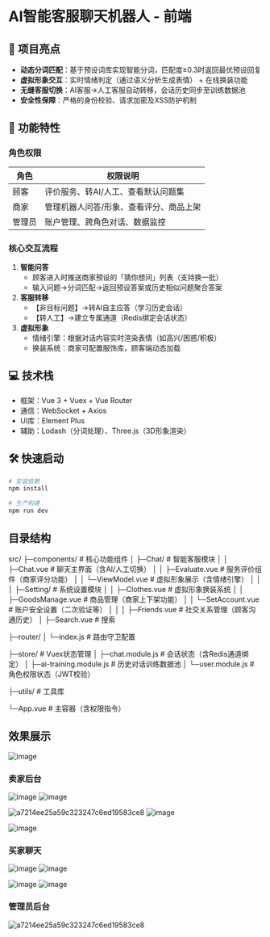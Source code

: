# AI智能客服聊天机器人 - 前端

## 🌟 项目亮点

- **动态分词匹配**：基于预设词库实现智能分词，匹配度≥0.3时返回最优预设回复
- **虚拟形象交互**：实时情绪判定（通过语义分析生成表情） + 在线换装功能
- **无缝客服切换**：AI客服→人工客服自动转移，会话历史同步至训练数据池
- **安全性保障**：严格的身份校验、请求加密及XSS防护机制

## 🚀 功能特性

### 角色权限

| 角色   | 权限说明                                |
| ------ | --------------------------------------- |
| 顾客   | 评价服务、转AI/人工、查看默认问题集     |
| 商家   | 管理机器人问答/形象、查看评分、商品上架 |
| 管理员 | 账户管理、跨角色对话、数据监控          |

### 核心交互流程

1. **智能问答**  
   - 顾客进入时推送商家预设的「猜你想问」列表（支持换一批）
   - 输入问题→分词匹配→返回预设答案或历史相似问题聚合答案
2. **客服转移**  
   - 【非目标问题】→转AI自主应答（学习历史会话）
   - 【转人工】→建立专属通道（Redis绑定会话状态）
3. **虚拟形象**  
   - 情绪引擎：根据对话内容实时渲染表情（如高兴/困惑/积极）
   - 换装系统：商家可配置服饰库，顾客端动态加载

## 💻 技术栈

- 框架：Vue 3 + Vuex + Vue Router
- 通信：WebSocket + Axios
- UI库：Element Plus
- 辅助：Lodash（分词处理）、Three.js（3D形象渲染）

## 🛠️ 快速启动

```bash
# 安装依赖
npm install

# 生产构建
npm run dev
```
## 目录结构
src/
├─components/                # 核心功能组件
│  ├─Chat/                   # 智能客服模块
│  │  ├─Chat.vue            # 聊天主界面（含AI/人工切换）
│  │  ├─Evaluate.vue        # 服务评价组件（商家评分功能）
│  │  └─ViewModel.vue       # 虚拟形象展示（含情绪引擎）
│  │
│  ├─Setting/                # 系统设置模块
│  │  ├─Clothes.vue         # 虚拟形象换装系统
│  │  ├─GoodsManage.vue     # 商品管理（商家上下架功能）
│  │  └─SetAccount.vue      # 账户安全设置（二次验证等）
│  │
│  ├─Friends.vue            # 社交关系管理（顾客沟通历史）
│  ├─Search.vue             # 搜索

├─router/
│  └─index.js               # 路由守卫配置

├─store/                    # Vuex状态管理
│  ├─chat.module.js        # 会话状态（含Redis通道绑定）
│  ├─ai-training.module.js # 历史对话训练数据池
│  └─user.module.js         # 角色权限状态（JWT校验）

├─utils/                    # 工具库


└─App.vue                   # 主容器（含权限指令）

## 效果展示
![image](https://github.com/user-attachments/assets/fbaa3a1e-1205-410c-a3bd-4fb4ab925755)

### 卖家后台
![image](https://github.com/user-attachments/assets/9b57bb58-4fae-439c-9c6a-1b3d48d56b90)
![image](https://github.com/user-attachments/assets/759e64b4-c511-47c3-8fcd-8cd245e2188d)

![a7214ee25a59c323247c6ed19583ce8](https://github.com/user-attachments/assets/31936a36-2cdb-404a-a4dc-6da35a459bdc)
![image](https://github.com/user-attachments/assets/f445c1c5-c5ea-4a78-936e-e8eb4b346459)

![image](https://github.com/user-attachments/assets/0b843825-ca8f-431c-ae8b-74d7d453fbc6)

### 买家聊天
![image](https://github.com/user-attachments/assets/a6534d8b-8efb-4a51-b86c-9592f65b425a)
![image](https://github.com/user-attachments/assets/b881c2ec-7375-433e-8498-152c64c1e996)

![image](https://github.com/user-attachments/assets/c9aa3d3d-2b6d-4322-9a68-0f0628ea6844)
![image](https://github.com/user-attachments/assets/95cc0d2a-5e15-40ae-a677-a7f4371b5149)

### 管理员后台
![a7214ee25a59c323247c6ed19583ce8](https://github.com/user-attachments/assets/abf9518a-d22b-41d8-bf50-88acd1bada85)
